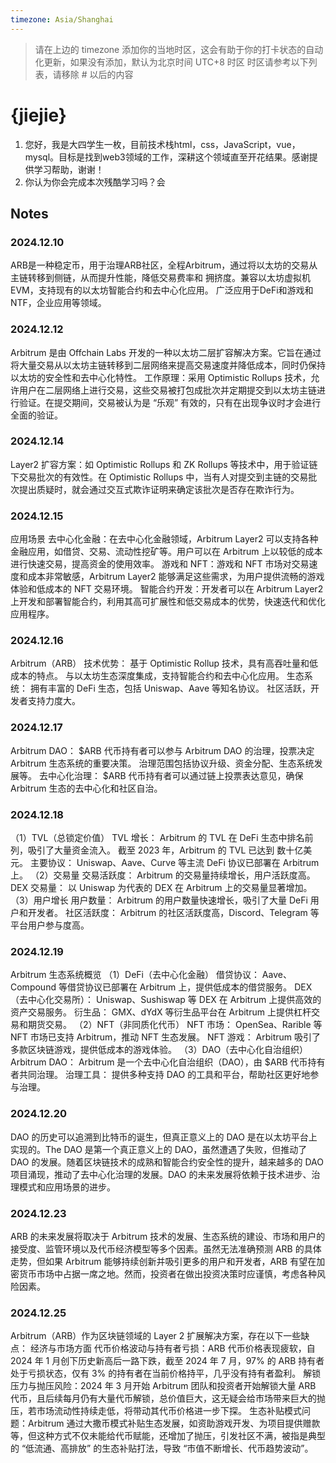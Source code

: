 ```yaml
---
timezone: Asia/Shanghai 
---
```


> 请在上边的 timezone 添加你的当地时区，这会有助于你的打卡状态的自动化更新，如果没有添加，默认为北京时间 UTC+8 时区
> 时区请参考以下列表，请移除 # 以后的内容

# {jiejie}

1. 您好，我是大四学生一枚，目前技术栈html，css，JavaScript，vue，mysql。目标是找到web3领域的工作，深耕这个领域直至开花结果。感谢提供学习帮助，谢谢！
2. 你认为你会完成本次残酷学习吗？会
## Notes

<!-- Content_START -->

### 2024.12.10

ARB是一种稳定币，用于治理ARB社区，全程Arbitrum，通过将以太坊的交易从主链转移到侧链，从而提升性能，降低交易费率和 拥挤度。兼容以太坊虚拟机EVM，支持现有的以太坊智能合约和去中心化应用。
广泛应用于DeFi和游戏和NTF，企业应用等领域。

### 2024.12.12
Arbitrum 是由 Offchain Labs 开发的一种以太坊二层扩容解决方案。它旨在通过将大量交易从以太坊主链转移到二层网络来提高交易速度并降低成本，同时仍保持以太坊的安全性和去中心化特性。
工作原理：采用 Optimistic Rollups 技术，允许用户在二层网络上进行交易，这些交易被打包成批次并定期提交到以太坊主链进行验证。在提交期间，交易被认为是 “乐观” 有效的，只有在出现争议时才会进行全面的验证。

### 2024.12.14
Layer2 扩容方案：如 Optimistic Rollups 和 ZK Rollups 等技术中，用于验证链下交易批次的有效性。在 Optimistic Rollups 中，当有人对提交到主链的交易批次提出质疑时，就会通过交互式欺诈证明来确定该批次是否存在欺诈行为。

### 2024.12.15
应用场景
去中心化金融：在去中心化金融领域，Arbitrum Layer2 可以支持各种金融应用，如借贷、交易、流动性挖矿等。用户可以在 Arbitrum 上以较低的成本进行快速交易，提高资金的使用效率。
游戏和 NFT：游戏和 NFT 市场对交易速度和成本非常敏感，Arbitrum Layer2 能够满足这些需求，为用户提供流畅的游戏体验和低成本的 NFT 交易环境。
智能合约开发：开发者可以在 Arbitrum Layer2 上开发和部署智能合约，利用其高可扩展性和低交易成本的优势，快速迭代和优化应用程序。

### 2024.12.16
Arbitrum（ARB）
技术优势：
基于 Optimistic Rollup 技术，具有高吞吐量和低成本的特点。
与以太坊生态深度集成，支持智能合约和去中心化应用。
生态系统：
拥有丰富的 DeFi 生态，包括 Uniswap、Aave 等知名协议。
社区活跃，开发者支持力度大。

### 2024.12.17
Arbitrum DAO：
$ARB 代币持有者可以参与 Arbitrum DAO 的治理，投票决定 Arbitrum 生态系统的重要决策。
治理范围包括协议升级、资金分配、生态系统发展等。
去中心化治理：
$ARB 代币持有者可以通过链上投票表达意见，确保 Arbitrum 生态的去中心化和社区自治。

### 2024.12.18
（1）TVL（总锁定价值）
TVL 增长：
Arbitrum 的 TVL 在 DeFi 生态中排名前列，吸引了大量资金流入。
截至 2023 年，Arbitrum 的 TVL 已达到 数十亿美元。
主要协议：
Uniswap、Aave、Curve 等主流 DeFi 协议已部署在 Arbitrum 上。
（2）交易量
交易活跃度：
Arbitrum 的交易量持续增长，用户活跃度高。
DEX 交易量：
以 Uniswap 为代表的 DEX 在 Arbitrum 上的交易量显著增加。
（3）用户增长
用户数量：
Arbitrum 的用户数量快速增长，吸引了大量 DeFi 用户和开发者。
社区活跃度：
Arbitrum 的社区活跃度高，Discord、Telegram 等平台用户参与度高。

### 2024.12.19
Arbitrum 生态系统概览
（1）DeFi（去中心化金融）
借贷协议：
Aave、Compound 等借贷协议已部署在 Arbitrum 上，提供低成本的借贷服务。
DEX（去中心化交易所）：
Uniswap、Sushiswap 等 DEX 在 Arbitrum 上提供高效的资产交易服务。
衍生品：
GMX、dYdX 等衍生品平台在 Arbitrum 上提供杠杆交易和期货交易。
（2）NFT（非同质化代币）
NFT 市场：
OpenSea、Rarible 等 NFT 市场已支持 Arbitrum，推动 NFT 生态发展。
NFT 游戏：
Arbitrum 吸引了多款区块链游戏，提供低成本的游戏体验。
（3）DAO（去中心化自治组织）
Arbitrum DAO：
Arbitrum 是一个去中心化自治组织（DAO），由 $ARB 代币持有者共同治理。
治理工具：
提供多种支持 DAO 的工具和平台，帮助社区更好地参与治理。

### 2024.12.20
DAO 的历史可以追溯到比特币的诞生，但真正意义上的 DAO 是在以太坊平台上实现的。The DAO 是第一个真正意义上的 DAO，虽然遭遇了失败，但推动了 DAO 的发展。随着区块链技术的成熟和智能合约安全性的提升，越来越多的 DAO 项目涌现，推动了去中心化治理的发展。DAO 的未来发展将依赖于技术进步、治理模式和应用场景的进步。

### 2024.12.23
ARB 的未来发展将取决于 Arbitrum 技术的发展、生态系统的建设、市场和用户的接受度、监管环境以及代币经济模型等多个因素。虽然无法准确预测 ARB 的具体走势，但如果 Arbitrum 能够持续创新并吸引更多的用户和开发者，ARB 有望在加密货币市场中占据一席之地。然而，投资者在做出投资决策时应谨慎，考虑各种风险因素。

### 2024.12.25
Arbitrum（ARB）作为区块链领域的 Layer 2 扩展解决方案，存在以下一些缺点：
经济与市场方面
代币价格波动与持有者亏损：ARB 代币价格表现疲软，自 2024 年 1 月创下历史新高后一路下跌，截至 2024 年 7 月，97% 的 ARB 持有者处于亏损状态，仅有 3% 的持有者在当前价格持平，几乎没有持有者盈利。
解锁压力与抛压风险：2024 年 3 月开始 Arbitrum 团队和投资者开始解锁大量 ARB 代币，且后续每月仍有大量代币解锁，总价值巨大，这无疑会给市场带来巨大的抛压，若市场流动性持续走低，将带动其代币价格进一步下探。
生态补贴模式问题：Arbitrum 通过大撒币模式补贴生态发展，如资助游戏开发、为项目提供赠款等，但这种方式不仅未能给代币赋能，还增加了抛压，引发社区不满，被指是典型的 “低流通、高排放” 的生态补贴打法，导致 “市值不断增长、代币趋势波动”。
<!-- Content_END -->
